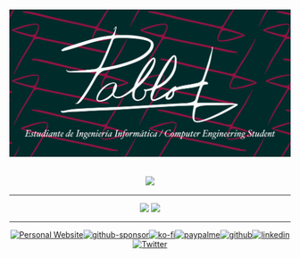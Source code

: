<h1 align="center">

[![Social Image](./images/Social-Image-Oxi.png)](https://pablopl.dev/)
  
</h1>


<!-- https://github.com/denvercoder1/readme-typing-svg -->
<!--
<h2 align="center">
<a href="https://github.com/TeenBiscuits"><img src="https://readme-typing-svg.demolab.com?font=Fira+Code&duration=4000&pause=1000&color=00913FFF&random=false&width=435&lines=%C2%A1Hola!+%2F+Hello!+%F0%9F%91%8B;Soy+%2F+I+am+Pablo+Portas+L%C3%B3pez+%F0%9F%A4%93;%F0%9F%91%A8%E2%80%8D%F0%9F%8E%93+Estudio+Ingenier%C3%ADa+Inform%C3%A1tica;%F0%9F%91%A8%E2%80%8D%F0%9F%8E%93+A+Computer+Engineering+Student"/></a>
</h1>
-->

<!-- https://github.com/tandpfun/skill-icons -->
<div align="center">
  <a href="https://github.com/TeenBiscuits">
    <img src="https://skillicons.dev/icons?i=git,github,docker,c,python,java,cloudflare,vercel,astro,html,css,linux,md" />
  </a>
</div>

***

<!-- https://github.com/anuraghazra/github-readme-stats -->

<div align="center">

<picture>
  <source
    srcset="https://github-readme-stats.vercel.app/api?username=TeenBiscuits&show_icons=true&locale=es&theme=dark&include_all_commits=true"
    media="(prefers-color-scheme: dark), (prefers-color-scheme: no-preference)"
  />
  <source
    srcset="https://github-readme-stats.vercel.app/api?username=TeenBiscuits&show_icons=true&locale=es&include_all_commits=true"
    media="(prefers-color-scheme: light)"
  />
  <img src="https://github-readme-stats.vercel.app/api?username=TeenBiscuits&show_icons=true&locale=es&include_all_commits=true" />
</picture>

<picture>
  <source
    srcset="https://github-readme-stats.vercel.app/api/top-langs/?username=TeenBiscuits&locale=es&layout=donut&theme=dark"
    media="(prefers-color-scheme: dark), (prefers-color-scheme: no-preference)"
  />
  <source
    srcset="https://github-readme-stats.vercel.app/api/top-langs/?username=TeenBiscuits&locale=es&layout=donut"
    media="(prefers-color-scheme: light)"
  />
  <img src="https://github-readme-stats.vercel.app/api/top-langs/?username=TeenBiscuits&locale=es&layout=donut" />
</picture>

</div>

***

<!-- https://github.com/badges/shields -->

<div align="center">
  
  [![Personal Website](https://img.shields.io/badge/website-0055FF?style=for-the-badge&logo=framer&logoColor=white)](https://pablopl.dev/)[![github-sponsor](https://img.shields.io/badge/sponsor-30363D?style=for-the-badge&logo=GitHub-Sponsors&logoColor=#white)](https://github.com/sponsors/TeenBiscuits)[![ko-fi](https://img.shields.io/badge/Ko--fi-F16061?style=for-the-badge&logo=ko-fi&logoColor=white)](https://ko-fi.com/T6T0TSIKT)[![paypalme](https://img.shields.io/badge/PayPal-00457C?style=for-the-badge&logo=paypal&logoColor=white)](https://paypal.me/pabloportaslopez)[![github](https://img.shields.io/badge/GitHub-100000?style=for-the-badge&logo=github&logoColor=white)](https://github.com/TeenBiscuits)[![linkedin](https://img.shields.io/badge/LinkedIn-0077B5?style=for-the-badge&logo=linkedin&logoColor=white)](https://www.linkedin.com/in/pabloportaslopez)[![Twitter](https://img.shields.io/badge/Twitter-000000?style=for-the-badge&logo=x&logoColor=white)](https://twitter.com/PabloPortasL)
  
</div>
